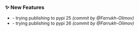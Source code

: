 ### :sparkles: New Features
- [](https://github.com/Farrukh-Olimov/Project-Python/commit/e86a4b90c9bbe1b90cc25fbfdd31794b911c1766) - trying publishing to pypi 25 *(commit by @Farrukh-Olimov)*
- [](https://github.com/Farrukh-Olimov/Project-Python/commit/fc40c5a5371782c5249d33fc6fb8d90b90aca116) - trying publishing to pypi 26 *(commit by @Farrukh-Olimov)*

